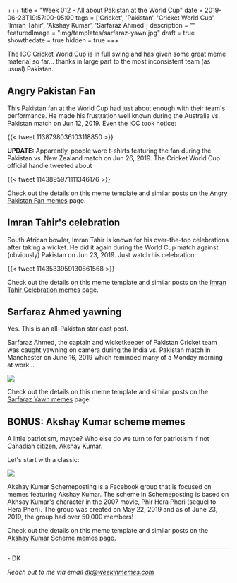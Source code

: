 +++
title = "Week 012 - All about Pakistan at the World Cup"
date = 2019-06-23T19:57:00-05:00
tags = ['Cricket', 'Pakistan', 'Cricket World Cup', 'Imran Tahir', 'Akshay Kumar', 'Sarfaraz Ahmed']
description = ""
featuredImage = "img/templates/sarfaraz-yawn.jpg"
draft = true
showthedate = true
hidden = true
+++

The ICC Cricket World Cup is in full swing and has given some great meme material so far... thanks in large part to the most inconsistent team (as usual) Pakistan.
<!--more-->
## Angry Pakistan Fan

This Pakistan fan at the World Cup had just about enough with their team's performance. He made his frustration well known during the Australia vs. Pakistan match on Jun 12, 2019. Even the ICC took notice:

{{< tweet 1138798036103118850 >}}

**UPDATE:** Apparently, people wore t-shirts featuring the fan during the Pakistan vs. New Zealand match on Jun 26, 2019. The Cricket World Cup official handle tweeted about


{{< tweet 1143895971111346176 >}}

Check out the details on this meme template and similar posts on the [Angry Pakistan Fan memes](memes/angry-pakistan-fan#memes) page.

## Imran Tahir's celebration

South African bowler, Imran Tahir is known for his over-the-top celebrations after taking a wicket. He did it again during the World Cup match against (obviously) Pakistan on Jun 23, 2019. Just watch his celebration:

{{< tweet 1143533959130861568 >}}

Check out the details on this meme template and similar posts on the [Imran Tahir Celebration memes](memes/imran-tahir-celebration#memes) page.

## Sarfaraz Ahmed yawning

Yes. This is an all-Pakistan star cast post.

Sarfaraz Ahmed, the captain and wicketkeeper of Pakistan Cricket team was caught yawning on camera during the India vs. Pakistan match in Manchester on June 16, 2019 which reminded many of a Monday morning at work...

![](img/sarfaraz-yawn/sarfaraz-yawn-monday.png)


Check out the details on this meme template and similar posts on the [Sarfaraz Yawn memes](memes/sarfaraz-yawn#memes) page.

## BONUS: Akshay Kumar scheme memes

A little patriotism, maybe? Who else do we turn to for patriotism if not Canadian citizen, Akshay Kumar.

Let's start with a classic:

![](img/akshay-kumar-scheme/akshay-kumar-scheme-pornhub.png)

Akshay Kumar Schemeposting is a Facebook group that is focused on memes featuring Akshay Kumar. The scheme in Schemeposting is based on Akhsay Kumar's character in the 2007 movie, Phir Hera Pheri (sequel to Hera Pheri). The group was created on May 22, 2019 and as of June 23, 2019, the group had over 50,000 members!

Check out the details on this meme template and similar posts on the [Akshay Kumar Scheme memes](memes/akshay-kumar-scheme#memes) page.

---
\- DK

*Reach out to me via email [dk@weekinmemes.com](mailto:dk@weekinmemes.com)*